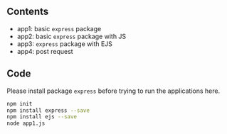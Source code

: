 ## Contents
- app1: basic `express` package
- app2: basic `express` package with JS
- app3: `express` package with EJS
- app4: post request

## Code
Please install package `express` before trying to run the applications here. 

```bash
npm init
npm install express --save
npm install ejs --save
node app1.js
```
